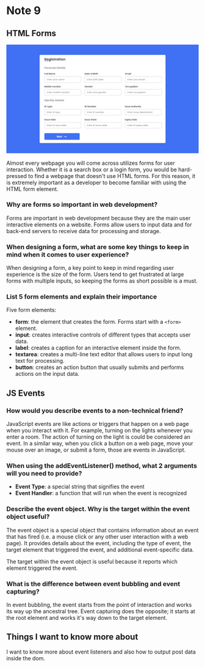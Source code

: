 # Note 9

## HTML Forms

![HTML Forms Image](html-forms.png)

Almost every webpage you will come across utilizes forms for user interaction.
Whether it is a search box or a login form, you would be hard-pressed to find
a webpage that doesn't use HTML forms. For this reason, it is extremely important
as a developer to become familiar with using the HTML form element.

### Why are forms so important in web development?

Forms are important in web development because they are the main user interactive elements on a website.
Forms allow users to input data and for back-end servers to receive data for processing and storage.

### When designing a form, what are some key things to keep in mind when it comes to user experience?

When designing a form, a key point to keep in mind regarding user experience is the size of the form.
Users tend to get frustrated at large forms with multiple inputs, so keeping the forms as short possible
is a must.

### List 5 form elements and explain their importance

Five form elements:

* **form**: the element that creates the form. Forms start with a `<form>` element.
* **input**: creates interactive controls of different types that accepts user data.
* **label**: creates a caption for an interactive element inside the form.
* **textarea**: creates a multi-line text editor that allows users to input long text for processing.
* **button**: creates an action button that usually submits and performs actions on the input data.

## JS Events

### How would you describe events to a non-technical friend?

JavaScript events are like actions or triggers that happen on a web page when you interact with it.
For example, turning on the lights whenever you enter a room. The action of turning on the light is
could be considered an event. In a similar way, when you click a button on a web page, move your
mouse over an image, or submit a form, those are events in JavaScript.

### When using the addEventListener() method, what 2 arguments will you need to provide?

* **Event Type**: a special string that signifies the event
* **Event Handler**: a function that will run when the event is recognized

### Describe the event object. Why is the target within the event object useful?

The event object is a special object that contains information about an event that has fired
(i.e. a mouse click or any other user interaction with a web page). It provides details about
the event, including the type of event, the target element that triggered the event, and
additional event-specific data.

The target within the event object is useful because it reports which element triggered the event.

### What is the difference between event bubbling and event capturing?

In event bubbling, the event starts from the point of interaction and works its way up the ancestral tree.
Event capturing does the opposite; it starts at the root element and works it's way down to the target element.

## Things I want to know more about

I want to know more about event listeners and also  how to output post data inside the dom.
